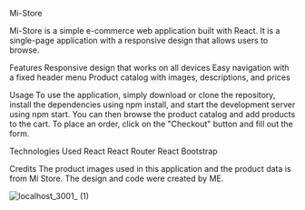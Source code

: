 Mi-Store

Mi-Store is a simple e-commerce web application built with React. It is a single-page application with a responsive design that allows users to browse.

Features
Responsive design that works on all devices
Easy navigation with a fixed header menu
Product catalog with images, descriptions, and prices

Usage
To use the application, simply download or clone the repository, install the dependencies using npm install, and start the development server using npm start. You can then browse the product catalog and add products to the cart. To place an order, click on the "Checkout" button and fill out the form.

Technologies Used
React
React Router
React Bootstrap

Credits
The product images used in this application and the product data is from Mi Store. The design and code were created by ME.

![localhost_3001_ (1)](https://user-images.githubusercontent.com/98905825/222710490-f929302b-0089-4da3-abcd-e13e51d4a715.jpg)

